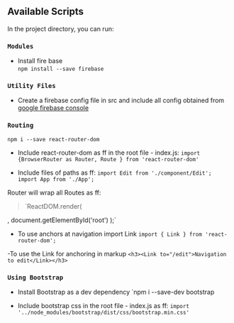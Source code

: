 ## Available Scripts

In the project directory, you can run:

### `Modules`
- Install fire base <br>
`npm install --save firebase`

### `Utility Files`

- Create a firebase config file in src and include all config obtained from [google firebase console](https://console.firebase.google.com/project/react-base-82c7b/database/firestore/data~2Fboards~2Fc8MaJGtUus0UxZHzpYZd)

### `Routing`
`npm i --save react-router-dom`<br>
- Include react-router-dom as ff in the root file - index.js:
`import {BrowserRouter as Router, Route } from 'react-router-dom'` <br>

- Include files of paths as ff:
`import Edit from './component/Edit';`
`import App from './App';`

Router will wrap all Routes as ff:
> `ReactDOM.render(
  <Router>
     <div>
        <Route exact path='/' component={App} />
        <Route path='/edit/:id' component={Edit} />
      </div>
  </Router>,
  document.getElementById('root')
);`

- To use anchors at navigation import Link
`import { Link } from 'react-router-dom';`

-To use the Link for anchoring in markup 
`<h3><Link to="/edit">Navigation to edit</Link></h3>`

### `Using Bootstrap`

- Install Bootstrap as a dev dependency
`npm i --save-dev bootstrap

- Include bootstrap css in the root file - index.js as ff:
`import '../node_modules/bootstrap/dist/css/bootstrap.min.css'`
